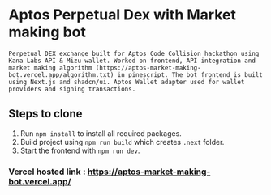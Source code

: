 # Aptos Perpetual Dex with Market making bot

    Perpetual DEX exchange built for Aptos Code Collision hackathon using Kana Labs API & Mizu wallet. Worked on frontend, API integration and market making algorithm (https://aptos-market-making-bot.vercel.app/algorithm.txt) in pinescript. The bot frontend is built using Next.js and shadcn/ui. Aptos Wallet adapter used for wallet providers and signing transactions.

## Steps to clone

1. Run `npm install` to install all required packages.
2. Build project using `npm run build` which creates `.next` folder.
3. Start the frontend with `npm run dev`.

### Vercel hosted link : https://aptos-market-making-bot.vercel.app/

